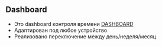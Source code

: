 ## Dashboard
- Это dashboard контроля времени [DASHBOARD](https://miroshairk.github.io/Dashboard-Time/)
- Адаптирован под любое устройство
- Реализовано переключение между день/неделя/месяц
